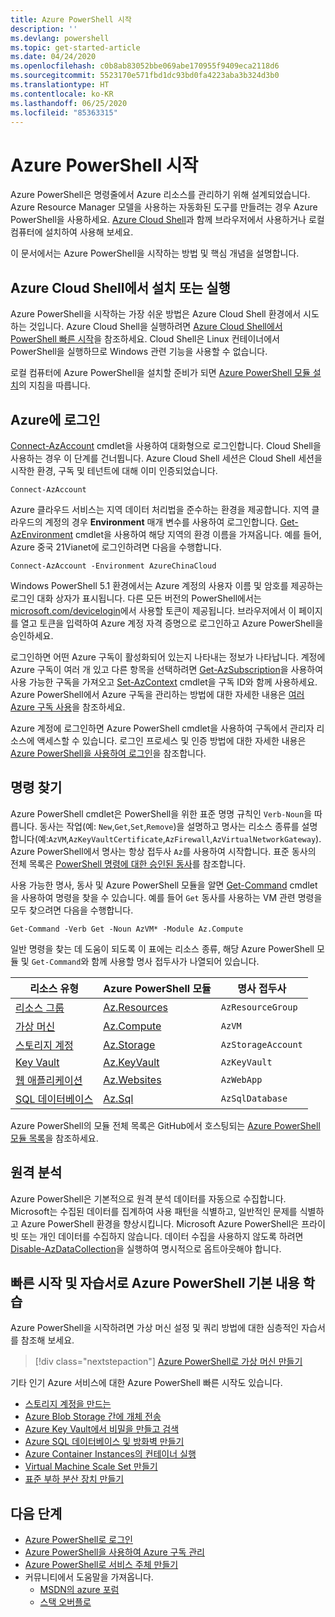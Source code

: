 ```yaml
---
title: Azure PowerShell 시작
description: ''
ms.devlang: powershell
ms.topic: get-started-article
ms.date: 04/24/2020
ms.openlocfilehash: c0b8ab83052bbe069abe170955f9409eca2118d6
ms.sourcegitcommit: 5523170e571fbd1dc93bd0fa4223aba3b324d3b0
ms.translationtype: HT
ms.contentlocale: ko-KR
ms.lasthandoff: 06/25/2020
ms.locfileid: "85363315"
---
```

# <a name="get-started-with-azure-powershell"></a>Azure PowerShell 시작

Azure PowerShell은 명령줄에서 Azure 리소스를 관리하기 위해 설계되었습니다.
Azure Resource Manager 모델을 사용하는 자동화된 도구를 만들려는 경우 Azure PowerShell을 사용하세요. [Azure Cloud Shell](/azure/cloud-shell/overview)과 함께 브라우저에서 사용하거나 로컬 컴퓨터에 설치하여 사용해 보세요.

이 문서에서는 Azure PowerShell을 시작하는 방법 및 핵심 개념을 설명합니다.

## <a name="install-or-run-in-azure-cloud-shell"></a>Azure Cloud Shell에서 설치 또는 실행

Azure PowerShell을 시작하는 가장 쉬운 방법은 Azure Cloud Shell 환경에서 시도하는 것입니다. Azure Cloud Shell을 실행하려면 [Azure Cloud Shell에서 PowerShell 빠른 시작](/azure/cloud-shell/quickstart-powershell)을 참조하세요. Cloud Shell은 Linux 컨테이너에서 PowerShell을 실행하므로 Windows 관련 기능을 사용할 수 없습니다.

로컬 컴퓨터에 Azure PowerShell을 설치할 준비가 되면 [Azure PowerShell 모듈 설치](install-az-ps.md)의 지침을 따릅니다.

## <a name="sign-in-to-azure"></a>Azure에 로그인

[Connect-AzAccount](/powershell/module/az.accounts/connect-azaccount) cmdlet을 사용하여 대화형으로 로그인합니다. Cloud Shell을 사용하는 경우 이 단계를 건너뜁니다. Azure Cloud Shell 세션은 Cloud Shell 세션을 시작한 환경, 구독 및 테넌트에 대해 이미 인증되었습니다.

```azurepowershell-interactive
Connect-AzAccount
```

Azure 클라우드 서비스는 지역 데이터 처리법을 준수하는 환경을 제공합니다. 지역 클라우드의 계정의 경우 **Environment** 매개 변수를 사용하여 로그인합니다. [Get-AzEnvironment](/powershell/module/Az.Accounts/Get-AzEnvironment) cmdlet을 사용하여 해당 지역의 환경 이름을 가져옵니다.
예를 들어, Azure 중국 21Vianet에 로그인하려면 다음을 수행합니다.

```azurepowershell-interactive
Connect-AzAccount -Environment AzureChinaCloud
```

Windows PowerShell 5.1 환경에서는 Azure 계정의 사용자 이름 및 암호를 제공하는 로그인 대화 상자가 표시됩니다. 다른 모든 버전의 PowerShell에서는 [microsoft.com/devicelogin](https://microsoft.com/devicelogin)에서 사용할 토큰이 제공됩니다. 브라우저에서 이 페이지를 열고 토큰을 입력하여 Azure 계정 자격 증명으로 로그인하고 Azure PowerShell을 승인하세요.

로그인하면 어떤 Azure 구독이 활성화되어 있는지 나타내는 정보가 나타납니다. 계정에 Azure 구독이 여러 개 있고 다른 항목을 선택하려면 [Get-AzSubscription](/powershell/module/az.accounts/get-azsubscription)을 사용하여 사용 가능한 구독을 가져오고 [Set-AzContext](/powershell/module/az.accounts/set-azcontext) cmdlet을 구독 ID와 함께 사용하세요. Azure PowerShell에서 Azure 구독을 관리하는 방법에 대한 자세한 내용은 [여러 Azure 구독 사용](manage-subscriptions-azureps.md)을 참조하세요.

Azure 계정에 로그인하면 Azure PowerShell cmdlet을 사용하여 구독에서 관리자 리소스에 액세스할 수 있습니다. 로그인 프로세스 및 인증 방법에 대한 자세한 내용은 [Azure PowerShell을 사용하여 로그인](authenticate-azureps.md)을 참조합니다.

## <a name="find-commands"></a>명령 찾기

Azure PowerShell cmdlet은 PowerShell을 위한 표준 명명 규칙인 `Verb-Noun`을 따릅니다. 동사는 작업(예: `New`,`Get`,`Set`,`Remove`)을 설명하고 명사는 리소스 종류를 설명합니다(예:`AzVM`,`AzKeyVaultCertificate`,`AzFirewall`,`AzVirtualNetworkGateway`). Azure PowerShell에서 명사는 항상 접두사 `Az`를 사용하여 시작합니다. 표준 동사의 전체 목록은 [PowerShell 명령에 대한 승인된 동사](/powershell/scripting/developer/cmdlet/approved-verbs-for-windows-powershell-commands)를 참조합니다.

사용 가능한 명사, 동사 및 Azure PowerShell 모듈을 알면 [Get-Command](/powershell/module/microsoft.powershell.core/get-command) cmdlet을 사용하여 명령을 찾을 수 있습니다. 예를 들어 `Get` 동사를 사용하는 VM 관련 명령을 모두 찾으려면 다음을 수행합니다.

```powershell-interactive
Get-Command -Verb Get -Noun AzVM* -Module Az.Compute
```

일반 명령을 찾는 데 도움이 되도록 이 표에는 리소스 종류, 해당 Azure PowerShell 모듈 및 `Get-Command`와 함께 사용할 명사 접두사가 나열되어 있습니다.

|                              리소스 유형                              |                   Azure PowerShell 모듈                    |    명사 접두사     |
| ----------------------------------------------------------------------- | ------------------------------------------------------------ | ------------------ |
| [리소스 그룹](/azure/azure-resource-manager/resource-group-overview) | [Az.Resources](/powershell/module/az.resources#resources)    | `AzResourceGroup`  |
| [가상 머신](/azure/virtual-machines)                             | [Az.Compute](/powershell/module/az.compute#virtual_machines) | `AzVM`             |
| [스토리지 계정](/azure/storage/common/storage-introduction)          | [Az.Storage](/powershell/module/az.storage/)                 | `AzStorageAccount` |
| [Key Vault](/azure/key-vault/key-vault-whatis)                          | [Az.KeyVault](/powershell/module/az.keyvault)                | `AzKeyVault`       |
| [웹 애플리케이션](/azure/app-service)                                  | [Az.Websites](/powershell/module/az.websites)                | `AzWebApp`         |
| [SQL 데이터베이스](/azure/sql-database)                                    | [Az.Sql](/powershell/module/az.sql)                          | `AzSqlDatabase`    |

Azure PowerShell의 모듈 전체 목록은 GitHub에서 호스팅되는 [Azure PowerShell 모듈 목록](https://github.com/Azure/azure-powershell/blob/master/documentation/azure-powershell-modules.md)을 참조하세요.

## <a name="telemetry"></a>원격 분석

Azure PowerShell은 기본적으로 원격 분석 데이터를 자동으로 수집합니다. Microsoft는 수집된 데이터를 집계하여 사용 패턴을 식별하고, 일반적인 문제를 식별하고 Azure PowerShell 환경을 향상시킵니다. Microsoft Azure PowerShell은 프라이빗 또는 개인 데이터를 수집하지 않습니다. 데이터 수집을 사용하지 않도록 하려면 [Disable-AzDataCollection](/powershell/module/az.accounts/disable-azdatacollection)을 실행하여 명시적으로 옵트아웃해야 합니다.

## <a name="learn-azure-powershell-basics-with-quickstarts-and-tutorials"></a>빠른 시작 및 자습서로 Azure PowerShell 기본 내용 학습

Azure PowerShell을 시작하려면 가상 머신 설정 및 쿼리 방법에 대한 심층적인 자습서를 참조해 보세요.

> [!div class="nextstepaction"]
> [Azure PowerShell로 가상 머신 만들기](azureps-vm-tutorial.yml)

기타 인기 Azure 서비스에 대한 Azure PowerShell 빠른 시작도 있습니다.

* [스토리지 계정을 만드는](/azure/storage/common/storage-quickstart-create-account?tabs=azure-powershell)
* [Azure Blob Storage 간에 개체 전송](/azure/storage/blobs/storage-quickstart-blobs-powershell)
* [Azure Key Vault에서 비밀을 만들고 검색](/azure/key-vault/quick-create-powershell)
* [Azure SQL 데이터베이스 및 방화벽 만들기](/azure/sql-database/scripts/sql-database-create-and-configure-database-powershell)
* [Azure Container Instances의 컨테이너 실행](/azure/container-instances/container-instances-quickstart-powershell)
* [Virtual Machine Scale Set 만들기](/azure/virtual-machine-scale-sets/quick-create-powershell)
* [표준 부하 분산 장치 만들기](/azure/load-balancer/quickstart-create-standard-load-balancer-powershell)

## <a name="next-steps"></a>다음 단계

* [Azure PowerShell로 로그인](authenticate-azureps.md)
* [Azure PowerShell을 사용하여 Azure 구독 관리](manage-subscriptions-azureps.md)
* [Azure PowerShell로 서비스 주체 만들기](create-azure-service-principal-azureps.md)
* 커뮤니티에서 도움말을 가져옵니다.
  * [MSDN의 azure 포럼](https://go.microsoft.com/fwlink/p/?LinkId=320212)
  * [스택 오버플로](https://go.microsoft.com/fwlink/?LinkId=320213)
